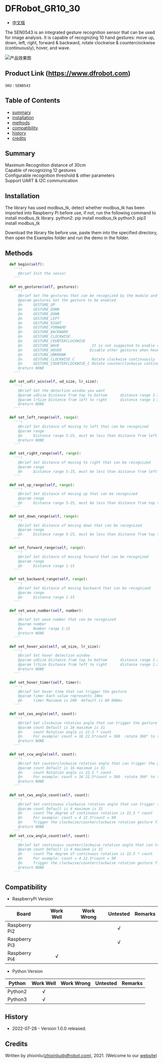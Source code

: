 DFRobot_GR10_30
===========================

- [中文版](./README_CN.md)

The SEN0543 is an integrated gesture recognition sensor that can be used for image analysis. It is capable of recognizing 10 hand gestures: move up, down, left, right, forward & backward, rotate clockwise & counterclockwise (continuously), hover, and wave.

![产品效果图](../../resources/images/SEN0543.png)

## Product Link (https://www.dfrobot.com)

    SKU：SEN0543

## Table of Contents

  * [summary](#summary)
  * [installation](#installation)
  * [methods](#methods)
  * [compatibility](#compatibility)
  * [history](#history)
  * [credits](#credits)

## Summary

Maximum Recognition distance of 30cm<br/>
Capable of recognizing 12 gestures<br/>
Configurable recognition threshold & other parameters<br/>
Support UART & I2C communication

## Installation

The library has used modbus_tk, detect whether modbus_tk has been imported into Raspberry Pi before use, if not, run the following command to install modbus_tk library. python2: pip install modbus_tk python3: pip3 install modbus_tk

Download the library file before use, paste them into the specified directory, then open the Examples folder and run the demo in the folder.

## Methods

```python
  def begin(self):
    '''!
      @brief Init the sensor
    '''

  def en_gestures(self, gestures):
    '''!
      @brief Set the gestures that can be recognized by the module and trigger interrupt
      @param gestures Set the gesture to be enabled
      @n     GESTURE_UP
      @n     GESTURE_DOWN
      @n     GESTURE_DOWN
      @n     GESTURE_LEFT
      @n     GESTURE_RIGHT
      @n     GESTURE_FORWARD
      @n     GESTURE_BACKWARD
      @n     GESTURE_CLOCKWISE
      @n     GESTURE_COUNTERCLOCKWISE
      @n     GESTURE_WAVE               It is not suggested to enable rotation gesture (CW/CCW) and wave gesture at the same time.
      @n     GESTURE_HOVER             Disable other gestures when hover gesture enables.
      @n     GESTURE_UNKNOWN
      @n     GESTURE_CLOCKWISE_C        Rotate clockwise continuously
      @n     GESTURE_COUNTERCLOCKWISE_C Rotate counterclockwise continuously
      @return NONE
    '''

  def set_udlr_win(self, ud_size, lr_size):
    '''!
      @brief Set the detection window you want
      @param udSize Distance from top to bottom      distance range 1-30
      @param lrSize Distance from left to right      distance range 1-30
      @return NONE
    '''

  def set_left_range(self, range):
    '''!
      @brief Set distance of moving to left that can be recognized
      @param range
      @n     Distance range 5-25, must be less than distance from left to right of the detection window
      @return NONE
    '''

  def set_right_range(self, range):
    '''!
      @brief Set distance of moving to right that can be recognized
      @param range
      @n     Distance range 5-25, must be less than distance from left to right of the detection window
    '''

  def set_up_range(self, range):
    '''!
      @brief Set distance of moving up that can be recognized
      @param range
      @n     Distance range 5-25, must be less than distance from top to bottom of the detection window
    '''

  def set_down_range(self, range):
    '''!
      @brief Set distance of moving down that can be recognized
      @param range
      @n     Distance range 5-25, must be less than distance from top to bottom of the detection window
    '''

  def set_forward_range(self, range):
    '''!
      @brief Set distance of moving forward that can be recognized
      @param range
      @n     Distance range 1-15
    '''

  def set_backward_range(self, range):
    '''!
      @brief Set distance of moving backward that can be recognized
      @param range
      @n     Distance range 1-15
    '''

  def set_wave_number(self, number):
    '''!
      @brief Set wave number that can be recognized
      @param number
      @n     Number range 1-15
      @return NONE
    '''

  def set_hover_win(self, ud_size, lr_size):
    '''!
      @brief Set hover detection window
      @param udSize Distance from top to bottom      distance range 1-30
      @param lrSize Distance from left to right      distance range 1-30
      @return NONE
    '''

  def set_hover_timer(self, timer):
    '''!
      @brief Set hover time that can trigger the gesture
      @param timer Each value represents 10ms
      @n     timer Maximum is 200  default is 60 600ms
    '''

  def set_cws_angle(self, count):
    '''!
      @brief Set clockwise rotation angle that can trigger the gesture
      @param count Default is 16 maximum is 31
      @n     count Rotation angle is 22.5 * count
      @n     For example: count = 16 22.5*count = 360  rotate 360° to trigger the gesture
      @return NONE
    '''

  def set_ccw_angle(self, count):
    '''!
      @brief Set counterclockwise rotation angle that can trigger the gesture
      @param count Default is 16 maximum is 31
      @n     count Rotation angle is 22.5 * count
      @n     For example: count = 16 22.5*count = 360  rotate 360° to trigger the gesture
      @return NONE
    '''
    
  def set_cws_angle_count(self, count):
    '''!
      @brief Set continuous clockwise rotation angle that can trigger the gesture
      @param count Default is 4 maximum is 31
      @n     count The degree of continuous rotation is 22.5 * count
      @n     For example: count = 4 22.5*count = 90
      @n     Trigger the clockwise/counterclockwise rotation gesture first, if keep rotating, then the continuous rotation gesture will be triggered once every 90 degrees
      @return NONE
    '''
  def set_ccw_angle_count(self, count):
    '''!
      @brief Set continuous counterclockwise rotation angle that can trigger the gesture
      @param count Default is 4 maximum is 31
      @n     count The degree of continuous rotation is 22.5 * count
      @n     For example: count = 4 22.5*count = 90
      @n     Trigger the clockwise/counterclockwise rotation gesture first, if keep rotating, then the continuous rotation gesture will be triggered once every 90 degrees
      @return NONE
    '''
```

## Compatibility

* RaspberryPi Version

| Board        | Work Well | Work Wrong | Untested | Remarks |
| ------------ | :-------: | :--------: | :------: | ------- |
| Raspberry Pi2 |           |            |    √     |         |
| Raspberry Pi3 |           |            |    √     |         |
| Raspberry Pi4 |       √   |            |          |         |

* Python Version

| Python  | Work Well | Work Wrong | Untested | Remarks |
| ------- | :-------: | :--------: | :------: | ------- |
| Python2 |     √     |            |          |         |
| Python3 |     √     |            |          |         |

## History

- 2022-07-28 - Version 1.0.0 released.

## Credits

Written by zhixinliu(zhixinliu@dfrobot.com), 2021. (Welcome to our [website](https://www.dfrobot.com/))
